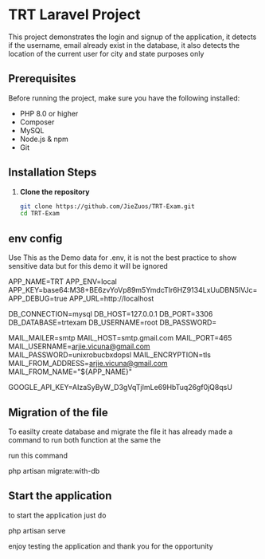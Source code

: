 # TRT Laravel Project

This project demonstrates the login and signup of the application, it detects if the username, email already exist in the database, it also detects the location of the current user for city and state purposes only

## Prerequisites

Before running the project, make sure you have the following installed:

- PHP 8.0 or higher
- Composer
- MySQL
- Node.js & npm
- Git

## Installation Steps

1. **Clone the repository**

   ```bash
   git clone https://github.com/JieZuos/TRT-Exam.git
   cd TRT-Exam

## env config
Use This as the Demo data for .env, it is not the best practice to show sensitive data but for this demo it will be ignored

APP_NAME=TRT
APP_ENV=local
APP_KEY=base64:M38+BE6zvYoVp89m5YmdcTlr6HZ9134LxUuDBN5IVJc=
APP_DEBUG=true
APP_URL=http://localhost

DB_CONNECTION=mysql
DB_HOST=127.0.0.1
DB_PORT=3306
DB_DATABASE=trtexam
DB_USERNAME=root
DB_PASSWORD=

MAIL_MAILER=smtp
MAIL_HOST=smtp.gmail.com
MAIL_PORT=465
MAIL_USERNAME=arjie.vicuna@gmail.com
MAIL_PASSWORD=unixrobucbxdopsl
MAIL_ENCRYPTION=tls
MAIL_FROM_ADDRESS=arjie.vicuna@gmail.com
MAIL_FROM_NAME="${APP_NAME}"

GOOGLE_API_KEY=AIzaSyByW_D3gVqTjImLe69HbTuq26gf0jQ8qsU

## Migration of the file
 To easilty create database and migrate the file it has already made a command to run both function at the same the

run this command

php artisan migrate:with-db

## Start the application

to start the application just do

php artisan serve 

enjoy testing the application and thank you for the opportunity
